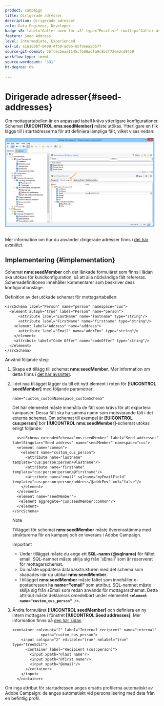 ```yaml
---
product: campaign
title: Dirigerade adresser
description: Dirigerade adresser
role: Data Engineer, Developer
badge-v8: label="Gäller även för v8" type="Positive" tooltip="Gäller även Campaign v8"
feature: Seed Address
level: Intermediate, Experienced
exl-id: a16103bf-0498-4f59-ad96-8bfdeea26577
source-git-commit: 2bfcec5eaa1145cfb88adfa9c8b2f72ee3cd9469
workflow-type: tm+mt
source-wordcount: '331'
ht-degree: 6%

---
```


# Dirigerade adresser{#seed-addresses}



Om mottagartabellen är en anpassad tabell krävs ytterligare konfigurationer. Schemat **[!UICONTROL nms:seedMember]** måste utökas. Ytterligare en flik läggs till i startadresserna för att definiera lämpliga fält, vilket visas nedan:

![](assets/s_ncs_user_seedlist_new_tab.png)

Mer information om hur du använder dirigerade adresser finns i [det här avsnittet](../../delivery/using/about-seed-addresses.md).

## Implementering {#implementation}

Schemat **nms:seedMember** och det länkade formuläret som finns i lådan ska utökas för kundkonfiguration, så att alla nödvändiga fält refereras. Schemadefinitionen innehåller kommentarer som beskriver dess konfigurationsläge.

Definition av det utökade schemat för mottagartabellen:

```
<srcSchema label="Person" name="person" namespace="cus">
  <element autopk="true" label="Person" name="person">
      <attribute label="LastName" name="lastname" type="string"/>
      <attribute label="FirstName" name="firstname" type="string"/>
    <element label="Address" name="address">
      <attribute label="Email" name="addrEnv" type="string"/>
    </element>
    <attribute label="Code Offer" name="codeOffer" type="string"/>
  </element>
</srcSchema>
```

Använd följande steg:

1. Skapa ett tillägg till schemat **nms:seedMember**. Mer information om detta finns i [det här avsnittet](../../configuration/using/extending-a-schema.md).
1. I det nya tillägget lägger du till ett nytt element i roten för **[!UICONTROL seedMember]** med följande parametrar:

   ```
   name="custom_customNamespace_customSchema"
   ```

   Det här elementet måste innehålla de fält som krävs för att exportera kampanjer. Dessa fält ska ha samma namn som motsvarande fält i det externa schemat. Om schemat till exempel är **[!UICONTROL cus:person]** bör **[!UICONTROL nms:seedMember]**-schemat utökas enligt följande:

   ```
     <srcSchema extendedSchema="nms:seedMember" label="Seed addresses" labelSingular="Seed address" name="seedMember" namespace="cus">
     <element name="common">
       <element name="custom_cus_person">
         <attribute name="lastname" template="cus:person:person/@lastname"/>
         <attribute name="firstname" template="cus:person:person/@firstname"/>
         <attribute name="email" sqlname="myEmailField" template="cus:person:person/address/@addrEnv" xml="false"/>
       </element>
     </element>
     <element name="seedMember">
      <element aggregate="cus:seedMember:common"/>
     </element>
   </srcSchema>
   ```

   >[!NOTE]
   >
   >Tillägget för schemat **nms:seedMember** måste överensstämma med strukturerna för en kampanj och en leverans i Adobe Campaign.

   >[!IMPORTANT]
   >
   >
   >    
   >    
   >    * Under tillägget måste du ange ett **SQL-namn (@sqlname)** för fältet email. SQL-namnet måste skilja sig från &#39;sEmail&#39; som är reserverat för mottagarschemat.
   >    * Du måste uppdatera databasstrukturen med det schema som skapades när du utökar **nms:seedMember**.
   >    * I tillägget **nms:seedMember** måste fältet som innehåller e-postadressen ha **name=&quot;email&quot;** som attribut. SQL-namnet måste skilja sig från sEmail som redan används för mottagarschemat. Detta attribut måste deklareras omedelbart under elementet **`<element name="custom_cus_person" />`**.
   >    
   >

1. Ändra formuläret **[!UICONTROL seedMember]** och definiera en ny intern mottagare i fönstret **[!UICONTROL Seed addresses]**. Mer information finns på [den här sidan](../../configuration/using/form-structure.md).

   ```
   <container colcount="2" label="Internal recipient" name="internal"
                xpath="custom_cus_person">
       <input colspan="2" editable="true" nolabel="true" type="treeEdit">
         <container label="Recipient (cus:person)">
           <input xpath="@last name"/>
           <input xpath="@first name"/>
           <input xpath="@email"/>
         </container>
       </input>
     </container>
   ```

Om inga attribut för startadressen anges ersätts profilerna automatiskt av Adobe Campaign: de anges automatiskt vid personalisering med data från en befintlig profil.
